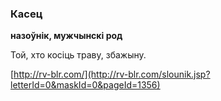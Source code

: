 ### Касец
**назоўнік, мужчынскі род**

Той, хто косіць траву, збажыну.

<a rel="author">[http://rv-blr.com/](http://rv-blr.com/slounik.jsp?letterId=0&maskId=0&pageId=1356)</a>
